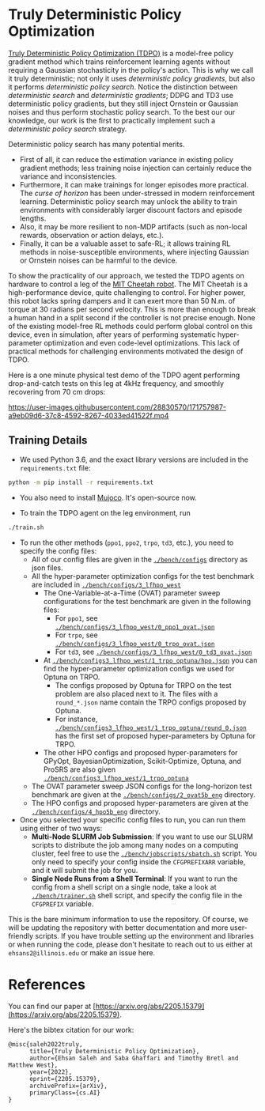 # Truly Deterministic Policy Optimization

[Truly Deterministic Policy Optimization (TDPO)](https://arxiv.org/abs/2205.15379) is a model-free policy gradient method which trains reinforcement learning agents without requiring a Gaussian stochasticity in the policy's action. This is why we call it truly deterministic; not only it uses *deterministic policy gradients*, but also it performs *deterministic policy search*. Notice the distinction between *deterministic search* and *deterministic gradients*; DDPG and TD3 use deterministic policy gradients, but they still inject Ornstein or Gaussian noises and thus perform stochastic policy search. To the best our our knowledge, our work is the first to practically implement such a *deterministic policy search* strategy.

Deterministic policy search has many potential merits.
* First of all, it can reduce the estimation variance in existing policy gradient methods; less training noise injection can certainly reduce the variance and inconsistencies.
* Furthermore, it can make trainings for longer episodes more practical. The *curse of horizon* has been under-stressed in modern reinforcement learning. Deterministic policy search may unlock the ability to train environments with considerably larger discount factors and episode lengths.
* Also, it may be more resilient to non-MDP artifacts (such as non-local rewards, observation or action delays, etc.).
* Finally, it can be a valuable asset to safe-RL; it allows training RL methods in noise-susceptible environments, where injecting Gaussian or Ornstein noises can be harmful to the device.

To show the practicality of our approach, we tested the TDPO agents on hardware to control a leg of the [MIT Cheetah robot](https://www.youtube.com/watch?v=_luhn7TLfWU). The MIT Cheetah is a high-performance device, quite challenging to control. For higher power, this robot lacks spring dampers and it can exert more than 50 N.m. of torque at 30 radians per second velocity. This is more than enough to break a human hand in a split second if the controller is not precise enough. None of the existing model-free RL methods could perform global control on this device, even in simulation, after years of performing systematic hyper-parameter optimization and even code-level optimizations. This lack of practical methods for challenging environments motivated the design of TDPO.

Here is a one minute physical test demo of the TDPO agent performing drop-and-catch tests on this leg at 4kHz frequency, and smoothly recovering from 70 cm drops:

https://user-images.githubusercontent.com/28830570/171757987-a9eb09d6-37c8-4592-8267-4033ed41522f.mp4

## Training Details

* We used Python 3.6, and the exact library versions are included in the `requirements.txt` file:

```bash
python -m pip install -r requirements.txt
```

* You also need to install [Mujoco](https://mujoco.org/). It's open-source now.

* To train the TDPO agent on the leg environment, run

```bash
./train.sh
```

* To run the other methods (`ppo1`, `ppo2`, `trpo`, `td3`, etc.), you need to specify the config files:
  - All of our config files are given in the [`./bench/configs`](./bench/configs) directory as json files.
  - All the hyper-parameter optimization configs for the test benchmark are included in [`./bench/configs/3_lfhpo_west`](./bench/configs/3_lfhpo_west)
    - The One-Variable-at-a-Time (OVAT) parameter sweep configurations for the test benchmark are given in the following files:
      - For `ppo1`, see [`./bench/configs/3_lfhpo_west/0_ppo1_ovat.json`](./bench/configs/3_lfhpo_west/0_ppo1_ovat.json)
      - For `trpo`, see [`./bench/configs/3_lfhpo_west/0_trpo_ovat.json`](./bench/configs/3_lfhpo_west/0_trpo_ovat.json)
      - For `td3`, see [`./bench/configs/3_lfhpo_west/0_td3_ovat.json`](./bench/configs/3_lfhpo_west/0_td3_ovat.json)
    - At [`./bench/configs3_lfhpo_west/1_trpo_optuna/hpo.json`](./bench/configs3_lfhpo_west/1_trpo_optuna/hpo.json) you can find the hyper-parameter optimization configs we used for Optuna on TRPO.
      - The configs proposed by Optuna for TRPO on the test problem are also placed next to it. The files with a `round_*.json` name contain the TRPO configs proposed by Optuna.
      - For instance, [`./bench/configs3_lfhpo_west/1_trpo_optuna/round_0.json`](./bench/configs3_lfhpo_west/1_trpo_optuna/round_0.json) has the first set of proposed hyper-parameters by Optuna for TRPO.
    - The other HPO configs and proposed hyper-parameters for GPyOpt, BayesianOptimization, Scikit-Optimize, Optuna, and ProSRS are also given [`./bench/configs3_lfhpo_west/1_trpo_optuna`](./bench/configs3_lfhpo_west/1_trpo_optuna)
  - The OVAT parameter sweep JSON configs for the long-horizon test benchmark are given at the [`./bench/configs/2_ovat5b_eng`](./bench/configs/2_ovat5b_eng) directory.
  - The HPO configs and proposed hyper-parameters are given at the [`./bench/configs/4_hpo5b_eng`](./bench/configs/4_hpo5b_eng) directory.
* Once you selected your specific config files to run, you can run them using either of two ways:
  - **Multi-Node SLURM Job Submission**: If you want to use our SLURM scripts to distribute the job among many nodes on a computing cluster, feel free to use the [`./bench/jobscripts/sbatch.sh`](./bench/jobscripts/sbatch.sh) script. You only need to specify your config inside the `CFGPREFIXARR` variable, and it will submit the job for you.
  - **Single Node Runs from a Shell Terminal**: If you want to run the config from a shell script on a single node, take a look at [`./bench/trainer.sh`](./bench/trainer.sh) shell script, and specify the config file in the `CFGPREFIX` variable.

This is the bare minimum information to use the repository. Of course, we will be updating the repository with better documentation and more user-friendly scripts. If you have trouble setting up the environment and libraries or when running the code, please don't hesitate to reach out to us either at `ehsans2@illinois.edu` or make an issue here.

# References

You can find our paper at [https://arxiv.org/abs/2205.15379](https://arxiv.org/abs/2205.15379).

Here's the bibtex citation for our work:

```
@misc{saleh2022truly,
      title={Truly Deterministic Policy Optimization},
      author={Ehsan Saleh and Saba Ghaffari and Timothy Bretl and Matthew West},
      year={2022},
      eprint={2205.15379},
      archivePrefix={arXiv},
      primaryClass={cs.AI}
}
```

